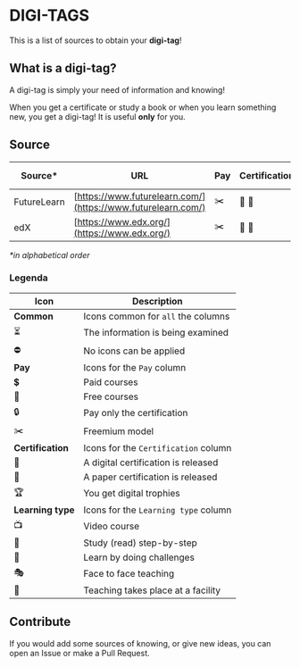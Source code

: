 # DIGI-TAGS

This is a list of sources to obtain your **digi-tag**!

## What is a digi-tag?

A digi-tag is simply your need of information and knowing!

When you get a certificate or study a book or when you learn something new, you get a digi-tag!
It is useful **only** for you.

## Source

| Source* | URL | Pay  | Certification | Learning type |
| ------- | --- | ---- | ------------- | ------------- |
| FutureLearn | [https://www.futurelearn.com/](https://www.futurelearn.com/) | :scissors: | :scroll: :pencil: | :tv: :walking:
| edX | [https://www.edx.org/](https://www.edx.org/) | :scissors: | :scroll: :pencil: | :tv: :walking:

_*in alphabetical order_

### Legenda

| Icon                     | Description                             |
| ------------------------ | --------------------------------------- |
| **Common**               | Icons common for `all` the columns      |
| :hourglass_flowing_sand: | The information is being examined       |
| :no_entry:               | No icons can be applied                 |
| **Pay**                  | Icons for the `Pay` column              |
| :heavy_dollar_sign:      | Paid courses                            |
| :gift:                   | Free courses                            |
| :lock:                   | Pay only the certification              |
| :scissors:               | Freemium model                          |
| **Certification**        | Icons for the `Certification` column    |
| :scroll:                 | A digital certification is released     |
| :pencil:                 | A paper certification is released       |
| :trophy:                 | You get digital trophies                |
| **Learning type**        | Icons for the `Learning type` column    |
| :tv:                     | Video course                            |
| :walking:                | Study (read) step-by-step               | 
| :space_invader:          | Learn by doing challenges               |
| :performing_arts:        | Face to face teaching                   |
| :school:                 | Teaching takes place at a facility      |

## Contribute

If you would add some sources of knowing, or give new ideas, you can open an Issue or make a Pull Request.
